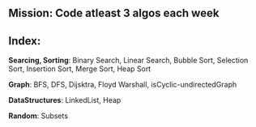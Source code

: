 ## Mission: Code atleast 3 algos each week

## Index:

**Searcing, Sorting**: Binary Search, Linear Search, Bubble Sort, Selection Sort, Insertion Sort, Merge Sort, Heap Sort

**Graph**: BFS, DFS, Dijsktra, Floyd Warshall, isCyclic-undirectedGraph

**DataStructures**: LinkedList, Heap

**Random**: Subsets